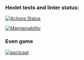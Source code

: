 ### Hexlet tests and linter status:
[![Actions Status](https://github.com/glincow/frontend-project-44/actions/workflows/hexlet-check.yml/badge.svg)](https://github.com/glincow/frontend-project-44/actions)

[![Maintainability](https://api.codeclimate.com/v1/badges/9d632eea9d0db38cf8c7/maintainability)](https://codeclimate.com/github/glincow/frontend-project-44/maintainability)

### Even game
[![asciicast](https://asciinema.org/a/9JXS9ACU10CDCF5E6BoAUjmrw.svg)](https://asciinema.org/a/9JXS9ACU10CDCF5E6BoAUjmrw)